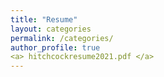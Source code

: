 ```yaml
---
title: "Resume"
layout: categories
permalink: /categories/
author_profile: true
<a> hitchcockresume2021.pdf </a>
---
```

